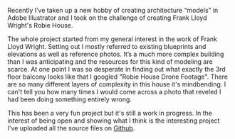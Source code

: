 Recently I’ve taken up a new hobby of creating architecture “models” in Adobe Illustrator and I took on the challenge of creating Frank Lloyd Wright's Robie House.

The whole project started from my general interest in the work of Frank Lloyd Wright. Setting out I mostly referred to existing blueprints and elevations as well as reference photos. It’s a much more complex building than I was anticipating and the resources for this kind of modeling are scarce. At one point I was so desperate in finding out what exactly the 3rd floor balcony looks like that I googled "Robie House Drone Footage". There are so many different layers of complexity in this house it's mindbending. I can't tell you how many times I would come across a photo that reveled I had been doing something entirely wrong.

This has been a very fun project but it's still a work in progress. In the interest of being open and showing what I think is the interesting project I've uploaded all the source files on [Github](https://github.com/DanCarvajal/open_protfolio/tree/master/Robie%20House).
